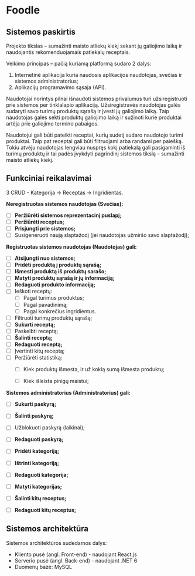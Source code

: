 
# Foodle

## Sistemos paskirtis
Projekto tikslas – sumažinti maisto atliekų kiekį sekant jų galiojimo laiką ir naudojantis rekomenduojamais patiekalų receptais.

Veikimo principas – pačią kuriamą platformą sudaro 2 dalys:

 1. Internetinė aplikacija kuria naudosis aplikacijos naudotojas, svečias ir sistemos administratorius;
 2. Aplikacijų programavimo sąsaja (API).

Naudotojai norintys pilnai išnaudoti sistemos privalumus turi užsiregistruoti prie sistemos per tinklalapio aplikaciją. Užsiregistravės naudotojas galės sudaryti savo turimų produktų sąrašą ir įvesti jų galiojimo laiką. Taip naudotojas galės sekti produktų galiojimo laiką ir sužinoti kurie produktai artėja prie galiojimo termino pabaigos.

Naudotojui gali būti pateikti receptai, kurių sudetį sudaro naudotojo turimi produktai. Taip pat receptai gali būti filtruojami arba randami per paiešką. Tokiu atvėju naudotojas lengviau nuspręs kokį patiekalą gali pasigaminti iš turimų produktų ir tai padės įvykdyti pagrindinį sistemos tikslą – sumažinti maisto atliekų kiekį.

## Funkciniai reikalavimai
3 CRUD - Kategorija -> Receptas -> Ingridientas.

**Neregistruotas sistemos naudotojas (Svečias):**

 - [ ] **Peržiūrėti sistemos reprezentacinį puslapį;**
 - [ ] **Peržiūrėti receptus;**
 - [ ] **Prisjungti prie sistemos;**
 - [ ] Susigeneruoti naują slaptažodį (jei naudotojas užmiršo savo slaptažodį);

**Registruotas sistemos naudotojas (Naudotojas) gali:**


 - [ ] **Atsijungti nuo sistemos;**
 - [ ] **Pridėti produktą į produktų sąrašą;**
 - [ ] **Išmesti produktą iš produktų sarašo;**
 - [ ] **Matyti produktų sąrašą ir jų informaciją;**
 - [ ] **Redaguoti produkto informaciją;**
 - [ ] Ieškoti receptų:
	 - [ ] Pagal turimus produktus;
	 - [ ] Pagal pavadinimą;
	 - [ ] Pagal konkrečius ingridientus.
 - [ ] Filtruoti turimų produktų sąrašą;
 - [ ] **Sukurti receptą;**
 - [ ] Paskelbti receptą;
 - [ ] **Šalinti receptą;**
 - [ ] **Redaguoti receptą;**
 - [ ] Įvertinti kitų receptą;
 - [ ] Peržiūrėti statistiką:
	 - [ ] Kiek produktų išmesta, ir už kokią sumą išmesta produktų;
	 - [ ] Kiek išleista pinigų maistui;


**Sistemos administratorius (Administratorius) gali:**

 - [ ] **Sukurti paskyrą;**
 - [ ] **Šalinti paskyrą;**
 - [ ] Užblokuoti paskyrą (laikinai);
 - [ ] **Redaguoti paskyrą;**
 - [ ] **Pridėti kategoriją;**
 - [ ] **Ištrinti kategoriją;**
 - [ ] **Redaguoti kategorija;**
 - [ ] **Matyti kategorijas;**
 - [ ] **Šalinti kitų receptus;**
 - [ ] **Redaguoti kitų receptus;**



## Sistemos architektūra
Sistemos architektūros sudedamos dalys:

 - Kliento pusė (angl. Front-end) - naudojant React.js
 - Serverio pusė (angl. Back-end) - naudojant .NET 6
 - Duomenų bazė: MySQL
